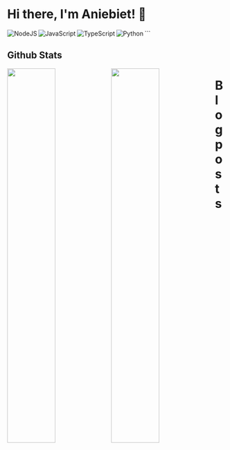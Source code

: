 # Hi there, I'm Aniebiet! 👋

<img align="left" alt="NodeJS" src="https://img.shields.io/badge/node.js-%2343853D.svg?style=for-the-badge&logo=node-dot-js&logoColor=white" />
<img align="left" alt="JavaScript" src="https://img.shields.io/badge/javascript-%23323330.svg?style=for-the-badge&logo=javascript&logoColor=%23F7DF1E" />
<img align="left" alt="TypeScript" src="https://img.shields.io/badge/typescript-%23007ACC.svg?style=for-the-badge&logo=typescript&logoColor=white" />
<img align="left" alt="Python" src="https://img.shields.io/badge/python-%2314354C.svg?style=for-the-badge&logo=python&logoColor=white" />
```

## Github Stats

<img align="left" width="47%" src="https://github-readme-stats.vercel.app/api?username=aniebietafia&show_icons=true&theme=radical" />

<img align="left" width="47%" src="https://github-readme-stats.vercel.app/api/top-langs/?username=aniebietafia&layout=compact" />

# Blog posts

<!-- BLOG-POST-LIST:START -->
<!-- BLOG-POST-LIST:END -->
